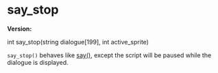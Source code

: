 # say_stop

**Version:** <VersionInfo dink="" standalone />&nbsp;<VersionInfo freedink="" standalone />&nbsp;<VersionInfo dinkhd="" standalone />&nbsp;<VersionInfo yedink="" standalone />

<Prototype>int say_stop(string dialogue[199], int active_sprite)</Prototype>

`say_stop()` behaves like [say()](./say.md), except the script will be paused while the dialogue is displayed.
